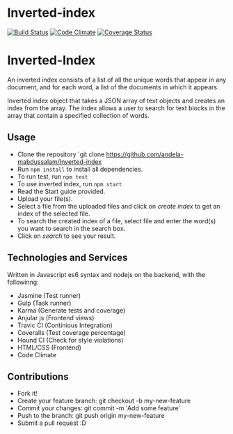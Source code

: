 # Inverted-index
[![Build Status](https://travis-ci.org/andela-mabdussalam/Inverted-index.svg?branch=master)](https://travis-ci.org/andela-mabdussalam/Inverted-index)
[![Code Climate](https://codeclimate.com/github/andela-mabdussalam/Inverted-index/badges/gpa.svg)](https://codeclimate.com/github/andela-mabdussalam/Inverted-index)
[![Coverage Status](https://coveralls.io/repos/github/andela-mabdussalam/Inverted-index/badge.svg?branch=develop)](https://coveralls.io/github/andela-mabdussalam/Inverted-index?branch=develop)
# Inverted-Index
An inverted index consists of a list of all the unique words that appear in any document, and for each word, a list of the documents in which it appears.

Inverted index object that takes a JSON array of text objects and creates an index from the array. The index allows a user to search for text blocks in the array that contain a specified collection of words.

## Usage
* Clone the repository `git clone https://github.com/andela-mabdussalam/Inverted-index
* Run `npm install` to install all dependencies.
* To run test, run `npm test`
* To use inverted index, run `npm start`
* Read the Start guide provided.
* Upload your file(s).
* Select a file from the uploaded files and click on *create index* to get an index of the selected file.
* To search the created index of a file, select file and enter the word(s) you want to search in the search box.
* Click on *search* to see your result.


## Technologies and Services
Written in Javascript es6 syntax and nodejs on the backend, with the followinng:
* Jasmine (Test runner)
* Gulp (Task runner)
* Karma (Generate tests and coverage)
* Anjular js (Frontend views)
* Travic CI (Continious Integration)
* Coveralls (Test coverage percentage)
* Hound CI (Check for style violations)
* HTML/CSS (Frontend)
* Code Climate

## Contributions
* Fork it!
* Create your feature branch: git checkout -b my-new-feature
* Commit your changes: git commit -m 'Add some feature'
* Push to the branch: git push origin my-new-feature
* Submit a pull request :D
